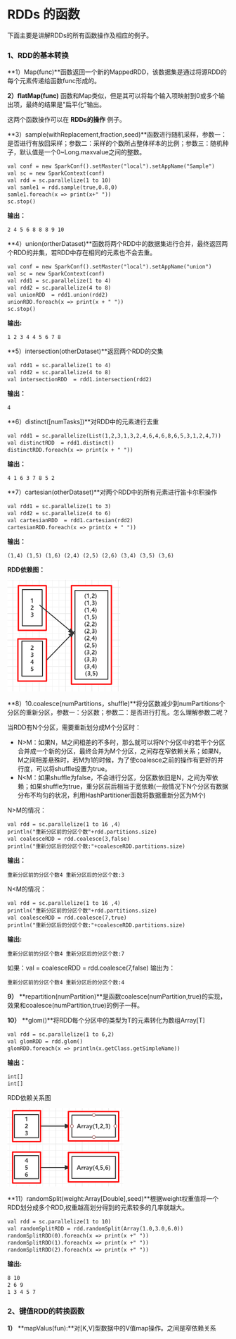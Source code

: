 # RDDs 的函数

下面主要是讲解RDDs的所有函数操作及相应的例子。

### **1、RDD的基本转换**

**1）Map\(func\)**函数返回一个新的MappedRDD，该数据集是通过将源RDD的每个元素传递给函数func形成的。

**2）flatMap\(func\)** 函数和Map类似，但是其可以将每个输入项映射到0或多个输出项，最终的结果是"扁平化"输出。

这两个函数操作可以在 **RDDs的操作** 例子。

**3）sample\(withReplacement,fraction,seed\)**函数进行随机采样，参数一：是否进行有放回采样；参数二：采样的个数所占整体样本的比例；参数三：随机种子，默认值是一个0~Long.maxvalue之间的整数。

```text
val conf = new SparkConf().setMaster("local").setAppName("Sample")
val sc = new SparkContext(conf)
val rdd = sc.parallelize(1 to 10)
val samle1 = rdd.sample(true,0.8,0)
samle1.foreach(x => print(x+" "))
sc.stop()
```

**输出：**

```text
2 4 5 6 8 8 8 9 10 
```

**4）union\(ortherDataset\)**函数将两个RDD中的数据集进行合并，最终返回两个RDD的并集，若RDD中存在相同的元素也不会去重。

```text
val conf = new SparkConf().setMaster("local").setAppName("union")
val sc = new SparkContext(conf)
val rdd1 = sc.parallelize(1 to 4)
val rdd2 = sc.parallelize(4 to 8)
val unionRDD  = rdd1.union(rdd2)
unionRDD.foreach(x => print(x + " "))
sc.stop()
```

**输出:**

```text
1 2 3 4 4 5 6 7 8
```

**5）intersection\(otherDataset\)**返回两个RDD的交集

```text
val rdd1 = sc.parallelize(1 to 4)
val rdd2 = sc.parallelize(4 to 8)
val intersectionRDD  = rdd1.intersection(rdd2)
```

**输出：**

```text
4
```

**6）distinct\(\[numTasks\]\)**对RDD中的元素进行去重

```text
val rdd1 = sc.parallelize(List(1,2,3,1,3,2,4,6,4,6,8,6,5,3,1,2,4,7))
val distinctRDD  = rdd1.distinct()
distinctRDD.foreach(x => print(x + " "))
```

**输出：**

```text
4 1 6 3 7 8 5 2 
```

**7）cartesian\(otherDataset\)**对两个RDD中的所有元素进行笛卡尔积操作

```text
val rdd1 = sc.parallelize(1 to 3)
val rdd2 = sc.parallelize(4 to 6)
val cartesianRDD  = rdd1.cartesian(rdd2)
cartesianRDD.foreach(x => print(x + " "))
```

**输出：**

```text
(1,4) (1,5) (1,6) (2,4) (2,5) (2,6) (3,4) (3,5) (3,6) 
```

**RDD依赖图：**

![](../.gitbook/assets/image%20%2842%29.png)

**8）10.coalesce\(numPartitions，shuffle\)**将分区数减少到numPartitions个分区的重新分区，参数一：分区数；参数二：是否进行打乱。怎么理解参数二呢？

当RDD有N个分区，需要重新划分成M个分区时：

* N&gt;M：如果N，M之间相差的不多时，那么就可以将N个分区中的若干个分区合并成一个新的分区，最终合并为M个分区，之间存在窄依赖关系；如果N，M之间相差悬殊时，若M为1的时候，为了使coalesce之前的操作有更好的并行度，可以将shuffle设置为true。
* N&lt;M：如果shuffle为false，不会进行分区，分区数依旧是N，之间为窄依赖；如果shuffle为true，重分区前后相当于宽依赖\(一般情况下N个分区有数据分布不均匀的状况，利用HashPartitioner函数将数据重新分区为M个\)

N&gt;M的情况：

```text
val rdd = sc.parallelize(1 to 16 ,4)
println("重新分区前的分区个数"+rdd.partitions.size)
val coalesceRDD = rdd.coalesce(3,false)
println("重新分区后的分区个数:"+coalesceRDD.partitions.size)
```

**输出：**

```text
重新分区前的分区个数4 重新分区后的分区个数:3
```

N&lt;M的情况：

```text
val rdd = sc.parallelize(1 to 16 ,4)
println("重新分区前的分区个数"+rdd.partitions.size)
val coalesceRDD = rdd.coalesce(7,true)
println("重新分区后的分区个数:"+coalesceRDD.partitions.size)
```

**输出:**

```text
重新分区前的分区个数4 重新分区后的分区个数:7
```

如果：val = coalesceRDD = rdd.coalesce\(7,false\)  输出为：

```text
重新分区前的分区个数4 重新分区后的分区个数:4
```

**9）** **repartition\(numPartition\)**是函数coalesce\(numPartition,true\)的实现，效果和coalesce\(numPartition,true\)的例子一样。

**10）** **glom\(\)**将RDD每个分区中的类型为T的元素转化为数组Array\[T\]

```text
val rdd = sc.parallelize(1 to 6,2)
val glomRDD = rdd.glom()
glomRDD.foreach(x => println(x.getClass.getSimpleName))
```

**输出：**

```text
int[]
int[]
```

RDD依赖关系图

![](../.gitbook/assets/image%20%2841%29.png)



 **11）randomSplit\(weight:Array\[Double\],seed\)**根据weight权重值将一个RDD划分成多个RDD,权重越高划分得到的元素较多的几率就越大。

```text
val rdd = sc.parallelize(1 to 10)
val randomSplitRDD = rdd.randomSplit(Array(1.0,3.0,6.0))
randomSplitRDD(0).foreach(x => print(x +" "))
randomSplitRDD(1).foreach(x => print(x +" "))
randomSplitRDD(2).foreach(x => print(x +" "))
```

**输出:**

```text
8 10 
2 6 9
1 3 4 5 7
```

### **2、键值RDD的转换函数**

**1）** **mapValus\(fun\):**对\[K,V\]型数据中的V值map操作。之间是窄依赖关系































